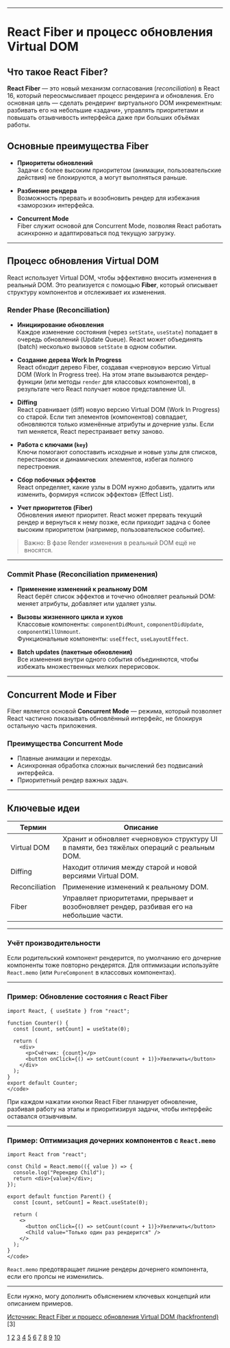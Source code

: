 
---

# React Fiber и процесс обновления Virtual DOM

## Что такое React Fiber?

**React Fiber** — это новый механизм согласования (_reconciliation_) в React 16, который переосмысливает процесс рендеринга и обновления. Его основная цель — сделать рендеринг виртуального DOM инкрементным: разбивать его на небольшие «задачи», управлять приоритетами и повышать отзывчивость интерфейса даже при больших объёмах работы.

## Основные преимущества Fiber

- **Приоритеты обновлений**  
  Задачи с более высоким приоритетом (анимации, пользовательские действия) не блокируются, а могут выполняться раньше.

- **Разбиение рендера**  
  Возможность прервать и возобновить рендер для избежания «заморозки» интерфейса.

- **Concurrent Mode**  
  Fiber служит основой для Concurrent Mode, позволяя React работать асинхронно и адаптироваться под текущую загрузку.

---

## Процесс обновления Virtual DOM

React использует Virtual DOM, чтобы эффективно вносить изменения в реальный DOM. Это реализуется с помощью **Fiber**, который описывает структуру компонентов и отслеживает их изменения.

### Render Phase (Reconciliation)

- **Инициирование обновления**  
  Каждое изменение состояния (через `setState`, `useState`) попадает в очередь обновлений (Update Queue). React может объединять (batch) несколько вызовов `setState` в одном событии.

- **Создание дерева Work In Progress**  
  React обходит дерево Fiber, создавая «черновую» версию Virtual DOM (Work In Progress tree). На этом этапе вызываются рендер-функции (или методы `render` для классовых компонентов), в результате чего React получает новое представление UI.

- **Diffing**  
  React сравнивает (diff) новую версию Virtual DOM (Work In Progress) со старой. Если тип элементов (компонентов) совпадает, обновляются только изменённые атрибуты и дочерние узлы. Если тип меняется, React перестраивает ветку заново.

- **Работа с ключами (`key`)**  
  Ключи помогают сопоставить исходные и новые узлы для списков, перестановок и динамических элементов, избегая полного перестроения.

- **Сбор побочных эффектов**  
  React определяет, какие узлы в DOM нужно добавить, удалить или изменить, формируя «список эффектов» (Effect List).

- **Учет приоритетов (Fiber)**  
  Обновления имеют приоритет. React может прервать текущий рендер и вернуться к нему позже, если приходит задача с более высоким приоритетом (например, пользовательское событие).

> Важно: В фазе Render изменения в реальный DOM ещё не вносятся.

---

### Commit Phase (Reconciliation применения)

- **Применение изменений к реальному DOM**  
  React берёт список эффектов и точечно обновляет реальный DOM: меняет атрибуты, добавляет или удаляет узлы.

- **Вызовы жизненного цикла и хуков**  
  Классовые компоненты: `componentDidMount`, `componentDidUpdate`, `componentWillUnmount`.  
  Функциональные компоненты: `useEffect`, `useLayoutEffect`.

- **Batch updates (пакетные обновления)**  
  Все изменения внутри одного события объединяются, чтобы избежать множественных мелких перерисовок.

---

## Concurrent Mode и Fiber

Fiber является основой **Concurrent Mode** — режима, который позволяет React частично показывать обновлённый интерфейс, не блокируя остальную часть приложения.

### Преимущества Concurrent Mode

- Плавные анимации и переходы.
- Асинхронная обработка сложных вычислений без подвисаний интерфейса.
- Приоритетный рендер важных задач.

---

## Ключевые идеи

| Термин         | Описание                                                                                  |
| -------------- | ----------------------------------------------------------------------------------------- |
| Virtual DOM    | Хранит и обновляет «черновую» структуру UI в памяти, без тяжёлых операций с реальным DOM. |
| Diffing        | Находит отличия между старой и новой версиями Virtual DOM.                                |
| Reconciliation | Применение изменений к реальному DOM.                                                     |
| Fiber          | Управляет приоритетами, прерывает и возобновляет рендер, разбивая его на небольшие части. |

---

### Учёт производительности

Если родительский компонент рендерится, по умолчанию его дочерние компоненты тоже повторно рендерятся. Для оптимизации используйте `React.memo` (или `PureComponent` в классовых компонентах).

---

### Пример: Обновление состояния с React Fiber

```JS <code>
import React, { useState } from "react";

function Counter() {
  const [count, setCount] = useState(0);

  return (
    <div>
      <p>Счётчик: {count}</p>
      <button onClick={() => setCount(count + 1)}>Увеличить</button>
    </div>
  );
}
export default Counter;
</code>
```

При каждом нажатии кнопки React Fiber планирует обновление, разбивая работу на этапы и приоритизируя задачи, чтобы интерфейс оставался отзывчивым.

---

### Пример: Оптимизация дочерних компонентов с `React.memo`

```JS <code>
import React from "react";

const Child = React.memo(({ value }) => {
  console.log("Ререндер Child");
  return <div>{value}</div>;
});

export default function Parent() {
  const [count, setCount] = React.useState(0);

  return (
    <>
      <button onClick={() => setCount(count + 1)}>Увеличить</button>
      <Child value="Только один раз рендерится" />
    </>
  );
}
</code>
```

`React.memo` предотвращает лишние рендеры дочернего компонента, если его пропсы не изменились.

---

Если нужно, могу дополнить объяснением ключевых концепций или описанием примеров.

[Источник: React Fiber и процесс обновления Virtual DOM (hackfrontend)](https://www.hackfrontend.com/docs/react/react-fiber)[3]

[1](https://www.hackfrontend.com/docs/react/react-fiber)
[2](https://dev.to/jennypollard/chto-takoie-react-fiber-react-fiber-architecture-2cho)
[3](https://www.hackfrontend.com/docs/react/react-fiber)
[4](https://blog.openreplay.com/ru/%D0%BF%D0%BE%D0%BD%D0%B8%D0%BC%D0%B0%D0%BD%D0%B8%D0%B5-react-fiber-%D1%83%D0%BB%D1%83%D1%87%D1%88%D0%B0%D0%B5%D1%82-%D0%BF%D1%80%D0%BE%D0%B8%D0%B7%D0%B2%D0%BE%D0%B4%D0%B8%D1%82%D0%B5%D0%BB%D1%8C%D0%BD%D0%BE%D1%81%D1%82%D1%8C-%D1%80%D0%B5%D0%BD%D0%B4%D0%B5%D1%80%D0%B8%D0%BD%D0%B3%D0%B0/)
[5](https://habr.com/ru/articles/662549/)
[6](https://habr.com/ru/articles/343504/)
[7](https://ya.ru/neurum/c/nauka-i-obrazovanie/q/v_chem_preimuschestva_algoritma_fiber_pered_a85c6656)
[8](https://www.youtube.com/watch?v=Wfj7WyuxNds)
[9](https://geekr.vercel.app/post/444276)
[10](https://vk.com/@nuancesprog-strategii-renderinga-kotorye-dolzhen-znat-kazhdyi-react-razr)
